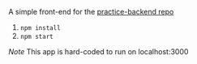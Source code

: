 A simple front-end for the [practice-backend repo](https://github.com/gSchool/practice-backend)

1. `npm install`
2. `npm start`

*Note* This app is hard-coded to run on localhost:3000